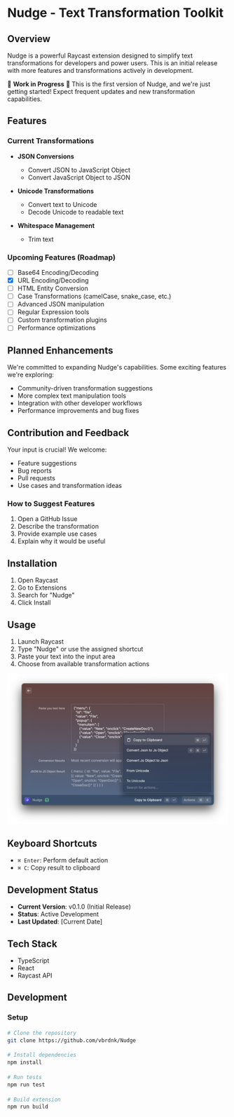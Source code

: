 # Nudge - Text Transformation Toolkit

## Overview

Nudge is a powerful Raycast extension designed to simplify text transformations for developers and power users. This is
an initial release with more features and transformations actively in development.

🚧 **Work in Progress** 🚧
This is the first version of Nudge, and we're just getting started! Expect frequent updates and new transformation
capabilities.

## Features

### Current Transformations

- **JSON Conversions**
    - Convert JSON to JavaScript Object
    - Convert JavaScript Object to JSON

- **Unicode Transformations**
    - Convert text to Unicode
    - Decode Unicode to readable text

- **Whitespace Management**
    - Trim text

### Upcoming Features (Roadmap)

- [ ] Base64 Encoding/Decoding
- [x] URL Encoding/Decoding
- [ ] HTML Entity Conversion
- [ ] Case Transformations (camelCase, snake_case, etc.)
- [ ] Advanced JSON manipulation
- [ ] Regular Expression tools
- [ ] Custom transformation plugins
- [ ] Performance optimizations

## Planned Enhancements

We're committed to expanding Nudge's capabilities. Some exciting features we're exploring:

- Community-driven transformation suggestions
- More complex text manipulation tools
- Integration with other developer workflows
- Performance improvements and bug fixes

## Contribution and Feedback

Your input is crucial! We welcome:

- Feature suggestions
- Bug reports
- Pull requests
- Use cases and transformation ideas

### How to Suggest Features

1. Open a GitHub Issue
2. Describe the transformation
3. Provide example use cases
4. Explain why it would be useful

## Installation

1. Open Raycast
2. Go to Extensions
3. Search for "Nudge"
4. Click Install

## Usage

1. Launch Raycast
2. Type "Nudge" or use the assigned shortcut
3. Paste your text into the input area
4. Choose from available transformation actions

![Screenshot of Nudge Extension](/assets/screenshot.png)

## Keyboard Shortcuts

- `⌘ Enter`: Perform default action
- `⌘ C`: Copy result to clipboard

## Development Status

- **Current Version**: v0.1.0 (Initial Release)
- **Status**: Active Development
- **Last Updated**: [Current Date]

## Tech Stack

- TypeScript
- React
- Raycast API

## Development

### Setup

```bash
# Clone the repository
git clone https://github.com/vbrdnk/Nudge

# Install dependencies
npm install

# Run tests
npm run test

# Build extension
npm run build
